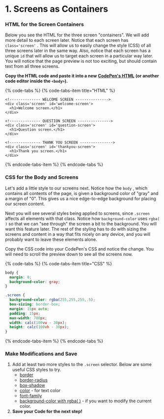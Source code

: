 # 1. Screens as Containers

### HTML for the Screen Containers

Below you see the HTML for the three screen "containers". We will add more detail to each screen later. Notice that each screen has `class='screen'` . This will allow us to easily change the style \(CSS\) of all three screens later in the same way. Also, notice that each screen has a unique `id` that will allow us to target each screen in a particular way later. You will notice that the page preview is not too exciting, but should contain text from all three screens.

**Copy the HTML code and paste it into a new** [**CodePen's HTML**](https://codepen.io/pen/) **\(or another code editor inside the `<body>`\).**

{% code-tabs %}
{% code-tabs-item title="HTML" %}
```markup
<!-------------- WELCOME SCREEN --------------->
<div class='screen' id='welcome-screen'>
  <h1>Welcome screen.</h1>
</div>

<!-------------- QUESTION SCREEN --------------->
<div class='screen' id='question-screen'>
  <h1>Question screen.</h1>
</div>

<!-------------- THANK YOU SCREEN --------------->
<div class='screen' id='thankyou-screen'>
  <h1>Thank you screen.</h1>
</div>
```
{% endcode-tabs-item %}
{% endcode-tabs %}

### CSS for the Body and Screens

Let's add a little style to our screens next. Notice how the `body` , which contains all contents of the page, is given a background color of "gray" and a margin of "0". This gives us a nice edge-to-edge background for placing our screen content. 

Next you will see several styles being applied to screens, since `.screen` affects all elements with that class. Notice how `background-color` uses `rgba( )` so that we can "see through" the screen a bit to the background. You will want this feature later. The rest of the styling has to do with sizing the screens and content in a way that fits nicely on any device, and you will probably want to leave these elements alone.

Copy the CSS code into your CodePen's CSS and notice the change. You will need to scroll the preview down to see all the screens now.

{% code-tabs %}
{% code-tabs-item title="CSS" %}
```css
body {
  margin: 0;
  background-color: gray;
}

.screen {
  background-color: rgba(255,255,255,.5);
  box-sizing: border-box;
  margin: 15px auto;
  padding: 15px;
  max-width: 700px;
  width: calc(100vw - 30px);
  height: calc(100vh - 30px);
}
```
{% endcode-tabs-item %}
{% endcode-tabs %}

### Make Modifications and Save

1. Add at least two more styles to the `.screen` selector. Below are some useful CSS styles to try.
   * [border](https://www.w3schools.com/cssref/pr_border.asp)
   * [border-radius](https://www.w3schools.com/cssref/css3_pr_border-radius.asp)
   * [box-shadow](https://www.w3schools.com/cssref/css3_pr_box-shadow.asp)
   * [color](https://www.w3schools.com/cssref/pr_text_color.asp) - for text color
   * [font-family](https://www.w3schools.com/CSSref/css_websafe_fonts.asp)
   * [background-color with rgba\( \)](https://www.w3schools.com/cssref/func_rgba.asp) - if you want to modify the current color.
2. **Save your Code for the next step!**



